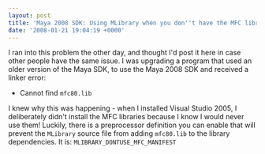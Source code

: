 ```yaml
---
layout: post
title: 'Maya 2008 SDK: Using MLibrary when you don''t have the MFC libraries installed'
date: '2008-01-21 19:04:19 +0000'
---
```


I ran into this problem the other day, and thought I'd post it here in case other people have the same issue. I was upgrading a program that used an older version of the Maya SDK, to use the Maya 2008 SDK and received a linker error:

* Cannot find `mfc80.lib`

I knew why this was happening - when I installed Visual Studio 2005, I deliberately didn't install the MFC libraries because I know I would never use them! Luckily, there is a preprocessor definition you can enable that will prevent the `MLibrary` source file from adding `mfc80.lib` to the library dependencies. It is: `MLIBRARY_DONTUSE_MFC_MANIFEST`
